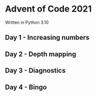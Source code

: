 # Advent of Code 2021

Written in Python 3.10

## Day 1 - Increasing numbers

## Day 2 - Depth mapping

## Day 3 - Diagnostics

## Day 4 - Bingo

